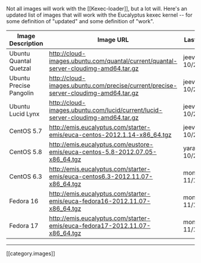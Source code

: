 Not all images will work with the [[Kexec-loader]], but a lot will.  Here's an updated list of images that will work with the Eucalyptus kexec kernel -- for some definition of "updated" and some definition of "work".

Image Description|Image URL|Last tested
-----|-----|-----
Ubuntu Quantal Quetzal|http://cloud-images.ubuntu.com/quantal/current/quantal-server-cloudimg-amd64.tar.gz|jeevan_ullas 10/26
Ubuntu Precise Pangolin|http://cloud-images.ubuntu.com/precise/current/precise-server-cloudimg-amd64.tar.gz|jeevan_ullas 10/27
Ubuntu Lucid Lynx|http://cloud-images.ubuntu.com/lucid/current/lucid-server-cloudimg-amd64.tar.gz|jeevan_ullas 10/27
CentOS 5.7|http://emis.eucalyptus.com/starter-emis/euca-centos-2012.1.14-x86_64.tgz|jeevan_ullas 10/27
CentOS 5.8|http://emis.eucalyptus.com/eustore-emis/euca-centos-5.8-2012.07.05-x86_64.tgz|yarapavan 10/29
CentOS 6.3|http://emis.eucalyptus.com/starter-emis/euca-centos6.3-2012.11.07-x86_64.tgz| monolive 11/15
Fedora 16 |http://emis.eucalyptus.com/starter-emis/euca-fedora16-2012.11.07-x86_64.tgz | monolive 11/15
Fedora 17 |http://emis.eucalyptus.com/starter-emis/euca-fedora17-2012.11.07-x86_64.tgz | monolive 11/15

*****
[[category.images]]